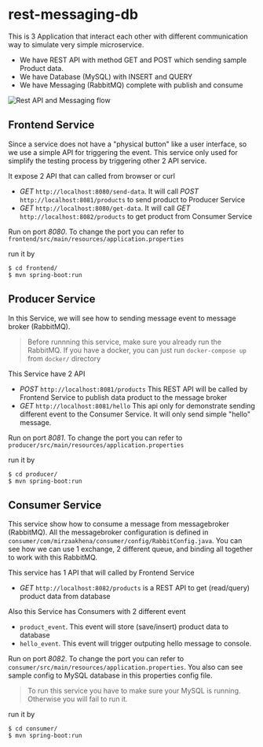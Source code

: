 # rest-messaging-db

This is 3 Application that interact each other with different communication way to simulate very simple microservice. 
* We have REST API with method GET and POST which sending sample Product data.
* We have Database (MySQL) with INSERT and QUERY 
* We have Messaging (RabbitMQ) complete with publish and consume

![Rest API and Messaging flow](http://www.plantuml.com/plantuml/proxy?cache=no&src=https://raw.githubusercontent.com/mirzaakhena/rest-messaging-db/master/diagram.wsd)

## Frontend Service
Since a service does not have a "physical button" like a user interface, so we use a simple API for triggering the event. This service only used for simplify the testing process by triggering other 2 API service.

It expose 2 API that can called from browser or curl
* *GET* `http://localhost:8080/send-data`. It will call *POST* `http://localhost:8081/products` to send product to Producer Service
* *GET* `http://localhost:8080/get-data`. It will call *GET* `http://localhost:8082/products` to get product from Consumer Service

Run on port *8080*. To change the port you can refer to `frontend/src/main/resources/application.properties`

run it by
```
$ cd frontend/
$ mvn spring-boot:run
```


## Producer Service
In this Service, we will see how to sending message event to message broker (RabbitMQ). 

> Before runnning this service, make sure you already run the RabbitMQ. If you have a docker, you can just run `docker-compose up` from `docker/` directory

This Service have 2 API 
* *POST* `http://localhost:8081/products` This REST API will be called by Frontend Service to publish data product to the message broker 
* *GET* `http://localhost:8081/hello` This api only for demonstrate sending different event to the Consumer Service. It will only send simple "hello" message.

Run on port *8081*. To change the port you can refer to `producer/src/main/resources/application.properties`

run it by
```
$ cd producer/
$ mvn spring-boot:run
```


## Consumer Service
This service show how to consume a message from messagebroker (RabbitMQ). All the messagebroker configuration is defined in `consumer/com/mirzaakhena/consumer/config/RabbitConfig.java`. You can see how we can use 1 exchange, 2 different queue, and binding all together to work with this RabbitMQ.

This service has 1 API that will called by Frontend Service
* *GET* `http://localhost:8082/products` is a REST API to get (read/query) product data from database

Also this Service has Consumers with 2 different event
* `product_event`. This event will store (save/insert) product data to database
* `hello_event`. This event will trigger outputing hello message to console.

Run on port *8082*. To change the port you can refer to `consumer/src/main/resources/application.properties`. You also can see sample config to MySQL database in this properties config file.

> To run this service you have to make sure your MySQL is running. Otherwise you will fail to run it.

run it by
```
$ cd consumer/
$ mvn spring-boot:run
```

